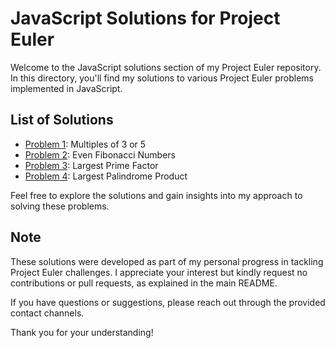 # JavaScript Solutions for Project Euler

Welcome to the JavaScript solutions section of my Project Euler repository. In this directory, you'll find my solutions to various Project Euler problems implemented in JavaScript.

## List of Solutions

- [Problem 1](https://github.com/ThatsLiamS/ProjectEuler/blob/main/JavaScript/1.js): Multiples of 3 or 5
- [Problem 2](https://github.com/ThatsLiamS/ProjectEuler/blob/main/JavaScript/2.js): Even Fibonacci Numbers
- [Problem 3](https://github.com/ThatsLiamS/ProjectEuler/blob/main/JavaScript/3.js): Largest Prime Factor
- [Problem 4](https://github.com/ThatsLiamS/ProjectEuler/blob/main/JavaScript/4.js): Largest Palindrome Product
<!-- - [Problem XX](https://github.com/ThatsLiamS/ProjectEuler/blob/main/JavaScript/XX.js): -->

Feel free to explore the solutions and gain insights into my approach to solving these problems.

## Note

These solutions were developed as part of my personal progress in tackling Project Euler challenges. I appreciate your interest but kindly request no contributions or pull requests, as explained in the main README.

If you have questions or suggestions, please reach out through the provided contact channels.

Thank you for your understanding!
